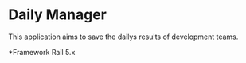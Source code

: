 # Daily Manager

This application aims to save the dailys results of development teams.

*Framework Rail 5.x

